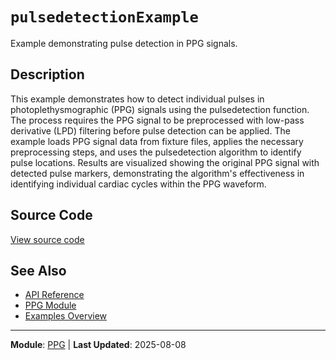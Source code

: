 # `pulsedetectionExample`

Example demonstrating pulse detection in PPG signals.

## Description

This example demonstrates how to detect individual pulses in photoplethysmographic (PPG) signals using the pulsedetection function. The process requires the PPG signal to be preprocessed with low-pass derivative (LPD) filtering before pulse detection can be applied. The example loads PPG signal data from fixture files, applies the necessary preprocessing steps, and uses the pulsedetection algorithm to identify pulse locations. Results are visualized showing the original PPG signal with detected pulse markers, demonstrating the algorithm's effectiveness in identifying individual cardiac cycles within the PPG waveform.

## Source Code

[View source code](https://github.com/BSICoS/biosigmat/tree/main/examples/ppg/pulsedetectionExample.m)

## See Also

- [API Reference](../index.md)
- [PPG Module](../api/ppg/index.md)
- [Examples Overview](index.md)

---

**Module**: [PPG](../api/ppg/index.md) | **Last Updated**: 2025-08-08
